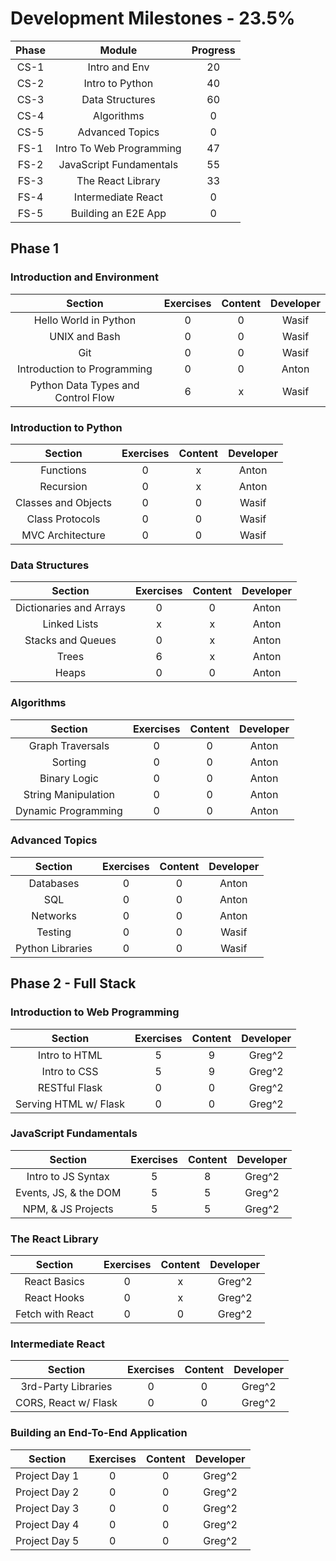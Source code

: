 # Development Milestones - 23.5%

|Phase |    Module               | Progress       | 
|:----:|:-----------------------:|:--------------:|
| CS-1 | Intro and Env           | 20             |
| CS-2 | Intro to Python         | 40             |
| CS-3 | Data Structures         | 60             |
| CS-4 | Algorithms              | 0              |
| CS-5 | Advanced Topics         | 0              |
| FS-1 | Intro To Web Programming| 47             |
| FS-2 | JavaScript Fundamentals | 55             |
| FS-3 | The React Library       | 33             |
| FS-4 | Intermediate React      | 0              |
| FS-5 | Building an E2E App     | 0              |

## Phase 1

### Introduction and Environment

|    Section                         | Exercises      |  Content      | Developer |
|:----------------------------------:|:--------------:|:-------------:|:---------:|
| Hello World in Python              | 0              | 0             | Wasif     |
| UNIX and Bash                      | 0              | 0             | Wasif     |
| Git                                | 0              | 0             | Wasif     |
| Introduction to Programming        | 0              | 0             | Anton     |
| Python Data Types and Control Flow | 6              | x             | Wasif     |

### Introduction to Python

|    Section                  | Exercises      |  Content      | Developer |
|:---------------------------:|:--------------:|:-------------:|:---------:|
| Functions                   | 0              | x             | Anton     |
| Recursion                   | 0              | x             | Anton     |
| Classes and Objects         | 0              | 0             | Wasif     |
| Class Protocols             | 0              | 0             | Wasif     |
| MVC Architecture            | 0              | 0             | Wasif     |

### Data Structures

|    Section              | Exercises      |  Content      | Developer |
|:-----------------------:|:--------------:|:-------------:|:---------:|
| Dictionaries and Arrays | 0              | 0             | Anton     |
| Linked Lists            | x              | x             | Anton     |
| Stacks and Queues       | 0              | x             | Anton     |
| Trees                   | 6              | x             | Anton     |
| Heaps                   | 0              | 0             | Anton     |

### Algorithms

|    Section           | Exercises      |  Content      | Developer |
|:--------------------:|:--------------:|:-------------:|:---------:|
| Graph Traversals     | 0              | 0             | Anton     |
| Sorting              | 0              | 0             | Anton     |
| Binary Logic         | 0              | 0             | Anton     |
| String Manipulation  | 0              | 0             | Anton     |
| Dynamic Programming  | 0              | 0             | Anton     |

### Advanced Topics

|    Section        | Exercises      |  Content      | Developer |
|:-----------------:|:--------------:|:-------------:|:---------:|
| Databases         | 0              | 0             | Anton     |
| SQL               | 0              | 0             | Anton     |
| Networks          | 0              | 0             | Anton     |
| Testing           | 0              | 0             | Wasif     |
| Python Libraries  | 0              | 0             | Wasif     

## Phase 2 - Full Stack

### Introduction to Web Programming
|    Section           | Exercises      |  Content      | Developer |
|:--------------------:|:--------------:|:-------------:|:---------:|
| Intro to HTML        | 5              | 9             | Greg^2    | 
| Intro to CSS         | 5              | 9             | Greg^2    | 
| RESTful Flask        | 0              | 0             | Greg^2    | 
| Serving HTML w/ Flask| 0              | 0             | Greg^2    | 

### JavaScript Fundamentals
|    Section           | Exercises      |  Content      | Developer |
|:--------------------:|:--------------:|:-------------:|:---------:|
| Intro to JS Syntax   | 5              | 8             | Greg^2    |
| Events, JS, & the DOM| 5              | 5             | Greg^2    |
| NPM, & JS Projects   | 5              | 5             | Greg^2    |

### The React  Library
|    Section           | Exercises      |  Content      | Developer |
|:--------------------:|:--------------:|:-------------:|:---------:|
| React Basics         | 0              | x             | Greg^2    |
| React Hooks          | 0              | x             | Greg^2    |
| Fetch with React     | 0              | 0             | Greg^2    |

### Intermediate React
|    Section           | Exercises      |  Content      | Developer |
|:--------------------:|:--------------:|:-------------:|:---------:|
| 3rd-Party Libraries  | 0              | 0             | Greg^2    |
| CORS, React w/ Flask | 0              | 0             | Greg^2    |

### Building an End-To-End Application
|    Section           | Exercises      |  Content      | Developer |
|:--------------------:|:--------------:|:-------------:|:---------:|
| Project Day 1        | 0              | 0             | Greg^2    |
| Project Day 2        | 0              | 0             | Greg^2    |
| Project Day 3        | 0              | 0             | Greg^2    |
| Project Day 4        | 0              | 0             | Greg^2    |
| Project Day 5        | 0              | 0             | Greg^2    |
